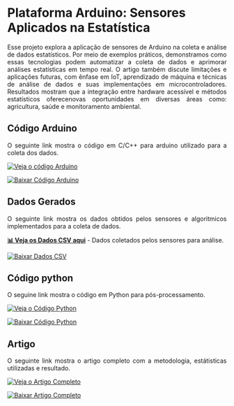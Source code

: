 # Plataforma Arduino: Sensores  Aplicados na Estatística
<div style="text-align: justify;">
Esse projeto explora a aplicação de sensores de Arduino na coleta e análise de dados estatísticos. Por meio de exemplos práticos, demonstramos como essas tecnologias podem automatizar a coleta de dados e aprimorar análises estatísticas em tempo real. O artigo também discute limitações e aplicações futuras, com ênfase em IoT, aprendizado de máquina e técnicas de análise de dados e suas implementações em microcontroladores. Resultados mostram que a integração entre hardware acessível e métodos estatísticos oferecenovas oportunidades em diversas áreas como: agricultura, saúde e monitoramento ambiental.


## Código Arduino 
O seguinte link mostra o código em C/C++ para arduino utilizado para a coleta dos dados.

[![Veja o código Arduino](https://img.shields.io/badge/Veja%20o%20Código%20Arduino%20Aqui-0077B5?style=for-the-badge&logo=arduino&logoColor=white)](https://github.com/Jeffreypir/SensorArduino/blob/main/AnaliseEstatisticaCompletaPearsonTempArSolo.ino)

[![Baixar Código Arduino](https://img.shields.io/badge/Baixar%20Código%20Arduino-0077B5?style=for-the-badge&logo=arduino&logoColor=white)](https://github.com/Jeffreypir/SensorArduino/blob/main/AnaliseEstatisticaCompletaPearsonTempArSolo.ino)

## Dados Gerados
O seguinte link mostra os dados obtidos pelos sensores e algoritmicos implementados para a coleta de dados.

**[📊 Veja os Dados CSV aqui](https://github.com/Jeffreypir/SensorArduino/blob/main/DADOS.CSV)** - Dados coletados pelos sensores para análise.

[![Baixar Dados CSV](https://img.shields.io/badge/Baixar%20Dados%20CSV-4CAF50?style=for-the-badge&logo=csv&logoColor=white)](https://github.com/Jeffreypir/SensorArduino/blob/main/DADOS.CSV)


## Código python
O seguine link mostra o código em Python para pós-processamento.

[![Veja o Código Python](https://img.shields.io/badge/Veja%20o%20código%20aqui-0077B5?style=for-the-badge&logo=python&logoColor=white)](https://github.com/Jeffreypir/SensorArduino/blob/main/gerar_figuras.py)

[![Baixar Código Python](https://img.shields.io/badge/Baixar%20Código%20Python-0077B5?style=for-the-badge&logo=python&logoColor=white)](https://github.com/Jeffreypir/SensorArduino/raw/main/gerar_figuras.py)


## Artigo 
O seguinte link mostra o artigo completo com a metodologia, estátisticas utilizadas e resultado. 

[![Veja o Artigo Completo](https://img.shields.io/badge/Veja%20o%20Artigo-FF5733?style=for-the-badge&logo=read-the-docs&logoColor=white)](https://github.com/Jeffreypir/SensorArduino/blob/main/sensoAtuadoresEstastica.pdf)

[![Baixar Artigo Completo](https://img.shields.io/badge/Baixar%20Artigo%20Completo-FF5733?style=for-the-badge&logo=read-the-docs&logoColor=white)](https://github.com/Jeffreypir/SensorArduino/raw/main/sensoAtuadoresEstastica.pdf)

</div>

